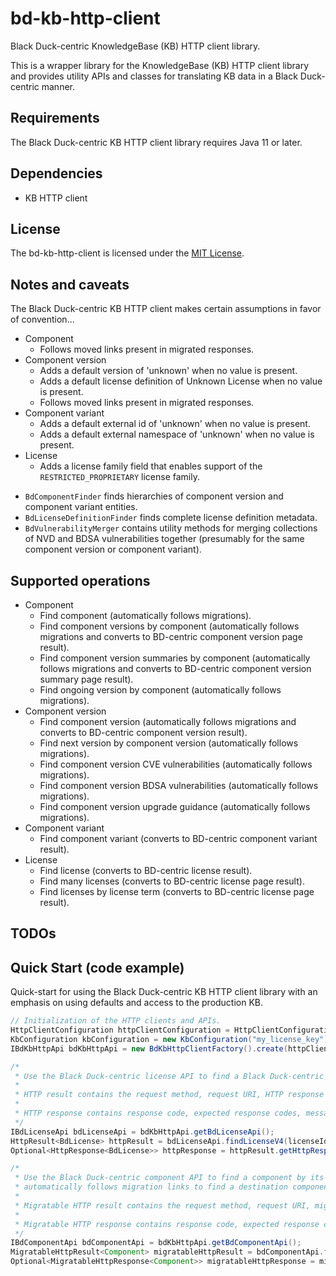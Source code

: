 # bd-kb-http-client

Black Duck-centric KnowledgeBase (KB) HTTP client library.

This is a wrapper library for the KnowledgeBase (KB) HTTP client library and provides 
utility APIs and classes for translating KB data in a Black Duck-centric manner. 

## Requirements

The Black Duck-centric KB HTTP client library requires Java 11 or later.

## Dependencies

* KB HTTP client

## License

The bd-kb-http-client is licensed under the [MIT License](https://github.com/blackducksoftware/kb-http-client/blob/main/LICENSE).

## Notes and caveats

The Black Duck-centric KB HTTP client makes certain assumptions in favor of convention...

+ Component
   - Follows moved links present in migrated responses.
+ Component version
   - Adds a default version of 'unknown' when no value is present.
   - Adds a default license definition of Unknown License when no value is present.
   - Follows moved links present in migrated responses.
+ Component variant
   - Adds a default external id of 'unknown' when no value is present.
   - Adds a default external namespace of 'unknown' when no value is present.
+ License
   - Adds a license family field that enables support of the `RESTRICTED_PROPRIETARY` license family.

* `BdComponentFinder` finds hierarchies of component version and component variant entities.
* `BdLicenseDefinitionFinder` finds complete license definition metadata.
* `BdVulnerabilityMerger` contains utility methods for merging collections of NVD and BDSA vulnerabilities together (presumably for the same component version or component variant).
   
## Supported operations

+ Component
   - Find component (automatically follows migrations).
   - Find component versions by component (automatically follows migrations and converts to BD-centric component version page result).
   - Find component version summaries by component (automatically follows migrations and converts to BD-centric component version summary page result).
   - Find ongoing version by component (automatically follows migrations).
+ Component version
   - Find component version (automatically follows migrations and converts to BD-centric component version result).
   - Find next version by component version (automatically follows migrations).
   - Find component version CVE vulnerabilities (automatically follows migrations).
   - Find component version BDSA vulnerabilities (automatically follows migrations).
   - Find component version upgrade guidance (automatically follows migrations).
+ Component variant
   - Find component variant (converts to BD-centric component variant result).
+ License
   - Find license (converts to BD-centric license result).  
   - Find many licenses (converts to BD-centric license page result). 
   - Find licenses by license term (converts to BD-centric license page result).
   
## TODOs   

## Quick Start (code example)

Quick-start for using the Black Duck-centric KB HTTP client library with an emphasis on using defaults and access to the production KB.  

```java
// Initialization of the HTTP clients and APIs.
HttpClientConfiguration httpClientConfiguration = HttpClientConfigurationBuilder.create().userAgent("MyApplication/1.0").build();
KbConfiguration kbConfiguration = new KbConfiguration("my_license_key");
IBdKbHttpApi bdKbHttpApi = new BdKbHttpClientFactory().create(httpClientConfiguration, kbConfiguration);

/* 
 * Use the Black Duck-centric license API to find a Black Duck-centric license by its license id.
 * 
 * HTTP result contains the request method, request URI, HTTP response if available, and exception cause if available.
 * 
 * HTTP response contains response code, expected response codes, message body if available, and migration metadata if available.
 */
IBdLicenseApi bdLicenseApi = bdKbHttpApi.getBdLicenseApi();
HttpResult<BdLicense> httpResult = bdLicenseApi.findLicenseV4(licenseId);
Optional<HttpResponse<BdLicense>> httpResponse = httpResult.getHttpResponse();

/* 
 * Use the Black Duck-centric component API to find a component by its component id.   The Black Duck-centric component API 
 * automatically follows migration links to find a destination component given the original, source component id.
 * 
 * Migratable HTTP result contains the request method, request URI, migratable HTTP response if available, and exception cause if available.
 * 
 * Migratable HTTP response contains response code, expected response codes, message body if available, migration metadata if available, and migrated meta history if migration links were followed to retrieve a final result.
 */
IBdComponentApi bdComponentApi = bdKbHttpApi.getBdComponentApi();
MigratableHttpResult<Component> migratableHttpResult = bdComponentApi.findComponentV4(componentId);
Optional<MigratableHttpResponse<Component>> migratableHttpResponse = migratableHttpResult.getMigratableHttpResponse();
```
